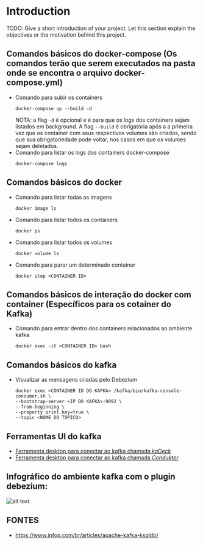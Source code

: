 # Introduction 
TODO: Give a short introduction of your project. Let this section explain the objectives or the motivation behind this project. 


## Comandos básicos do docker-compose (Os comandos terão que serem executados na pasta onde se encontra o arquivo docker-compose.yml)
- Comando para subir os containers
  ```
  docker-compose up --build -d
  ```
  NOTA: a flag ```-d``` é opcional e é para que os logs dos containers sejam listados em background.
  A  flag ```--build``` é obrigatória após a a primeira vez que os container com seus respectivos volumes são criados, sendo que sua obrigatoriedade pode voltar, nos casos em que os volumes sejam deletados.
- Comando para listar os logs dos containers docker-compose
  ```
  docker-compose logs
  ```
## Comandos básicos do docker
- Comando para listar todas as imagens
  ```
  docker image ls
  ```
- Comando para listar todos os containers
  ```
  docker ps
  ```
- Comando para listar todos os volumes
  ```
  docker volume ls
  ```
- Comando para parar um determinado container
  ```
  docker stop <CONTAINER ID>
  ```
## Comandos básicos de interação do docker com container (Específicos para os cotainer do Kafka)
- Comando para entrar dentro dos containers relacionados ao ambiente kafka
  ```
  docker exec -it <CONTAINER ID> bash
  ```
## Comandos básicos do kafka
- Visualizar as mensagens criadas pelo Debezium
  ```
  docker exec <CONTAINER ID DO KAFKA> /kafka/bin/kafka-console-consumer.sh \
  --bootstrap-server <IP DO KAFKA>:9092 \
  --from-beginning \
  --property print.key=true \
  --topic <NOME DO TOPICO>
  ```
## Ferramentas UI do kafka
- [Ferramenta desktop para conectar ao kafka chamada _kaDeck_](https://www.getkadeck.com/#/)
- [Ferramenta desktop para conectar ao kafka chamada _Conduktor_](https://www.conduktor.io/download/)
## Infográfico do ambiente kafka com o plugin debezium: 
![alt text](https://s3.amazonaws.com/imagens-hml.araujo.com.br/apresentacao_debezium_kafka.jpg "migração de dados sql server para postgresql")



## FONTES
- https://www.infoq.com/br/articles/apache-kafka-ksqldb/

